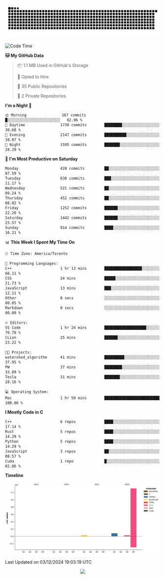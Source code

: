 <picture>
  <source media="(prefers-color-scheme: dark)" srcset="https://raw.githubusercontent.com/kkli08/kkli08/output/github-contribution-grid-snake-dark.svg">
  <source media="(prefers-color-scheme: light)" srcset="https://raw.githubusercontent.com/kkli08/kkli08/output/github-contribution-grid-snake.svg">
  <img alt="github contribution grid snake animation" src="https://raw.githubusercontent.com/kkli08/kkli08/output/github-contribution-grid-snake.svg">
</picture>


<!--START_SECTION:waka-->
![Code Time](http://img.shields.io/badge/Code%20Time-98%20hrs%2048%20mins-blue)

**🐱 My GitHub Data** 

> 📦 1.1 MB Used in GitHub's Storage 
 > 
> 💼 Opted to Hire
 > 
> 📜 35 Public Repositories 
 > 
> 🔑 2 Private Repositories 
 > 
**I'm a Night 🦉** 

```text
🌞 Morning                167 commits         █░░░░░░░░░░░░░░░░░░░░░░░░   02.96 % 
🌆 Daytime                1730 commits        ████████░░░░░░░░░░░░░░░░░   30.68 % 
🌃 Evening                2147 commits        ██████████░░░░░░░░░░░░░░░   38.07 % 
🌙 Night                  1595 commits        ███████░░░░░░░░░░░░░░░░░░   28.29 % 
```
📅 **I'm Most Productive on Saturday** 

```text
Monday                   428 commits         ██░░░░░░░░░░░░░░░░░░░░░░░   07.59 % 
Tuesday                  630 commits         ███░░░░░░░░░░░░░░░░░░░░░░   11.17 % 
Wednesday                521 commits         ██░░░░░░░░░░░░░░░░░░░░░░░   09.24 % 
Thursday                 452 commits         ██░░░░░░░░░░░░░░░░░░░░░░░   08.02 % 
Friday                   1252 commits        ██████░░░░░░░░░░░░░░░░░░░   22.20 % 
Saturday                 1442 commits        ██████░░░░░░░░░░░░░░░░░░░   25.57 % 
Sunday                   914 commits         ████░░░░░░░░░░░░░░░░░░░░░   16.21 % 
```


📊 **This Week I Spent My Time On** 

```text
🕑︎ Time Zone: America/Toronto

💬 Programming Languages: 
C++                      1 hr 13 mins        █████████████████░░░░░░░░   66.11 % 
CSS                      24 mins             █████░░░░░░░░░░░░░░░░░░░░   21.73 % 
JavaScript               13 mins             ███░░░░░░░░░░░░░░░░░░░░░░   12.11 % 
Other                    0 secs              ░░░░░░░░░░░░░░░░░░░░░░░░░   00.05 % 
Markdown                 0 secs              ░░░░░░░░░░░░░░░░░░░░░░░░░   00.00 % 

🔥 Editors: 
VS Code                  1 hr 24 mins        ███████████████████░░░░░░   76.78 % 
CLion                    25 mins             ██████░░░░░░░░░░░░░░░░░░░   23.22 % 

🐱‍💻 Projects: 
watershed_algorithm      41 mins             █████████░░░░░░░░░░░░░░░░   37.95 % 
PW                       37 mins             ████████░░░░░░░░░░░░░░░░░   33.89 % 
Tesla                    31 mins             ███████░░░░░░░░░░░░░░░░░░   28.16 % 

💻 Operating System: 
Mac                      1 hr 50 mins        █████████████████████████   100.00 % 
```

**I Mostly Code in C** 

```text
C++                      6 repos             ████░░░░░░░░░░░░░░░░░░░░░   17.14 % 
Rust                     5 repos             ████░░░░░░░░░░░░░░░░░░░░░   14.29 % 
Python                   5 repos             ████░░░░░░░░░░░░░░░░░░░░░   14.29 % 
JavaScript               3 repos             ██░░░░░░░░░░░░░░░░░░░░░░░   08.57 % 
Cuda                     1 repo              █░░░░░░░░░░░░░░░░░░░░░░░░   02.86 % 
```



**Timeline**

![Lines of Code chart](https://raw.githubusercontent.com/kkli08/kkli08/main/assets/bar_graph.png)


 Last Updated on 03/12/2024 19:03:19 UTC
<!--END_SECTION:waka-->


<div align="center">
    <img  src="https://github-readme-streak-stats.herokuapp.com/?user=kkli08&theme=cobalt" />
</div>

<br/>
<br/>
<br/>
